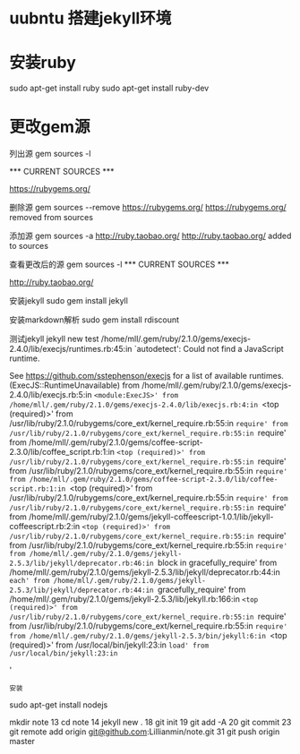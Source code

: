 uubntu 搭建jekyll环境
============
安装ruby
=

sudo apt-get install ruby
sudo apt-get install ruby-dev

更改gem源
=
列出源
gem sources -l

*** CURRENT SOURCES ***

https://rubygems.org/

删除源
gem sources --remove https://rubygems.org/
https://rubygems.org/ removed from sources


添加源
gem sources -a http://ruby.taobao.org/
http://ruby.taobao.org/ added to sources

查看更改后的源
gem sources -l
*** CURRENT SOURCES ***

http://ruby.taobao.org/



安装jekyll
sudo gem install jekyll 

安装markdown解析
sudo gem install rdiscount

测试jekyll
jekyll new test
/home/mll/.gem/ruby/2.1.0/gems/execjs-2.4.0/lib/execjs/runtimes.rb:45:in `autodetect': Could not find a JavaScript runtime. 

See https://github.com/sstephenson/execjs for a list of available runtimes. (ExecJS::RuntimeUnavailable)
	from /home/mll/.gem/ruby/2.1.0/gems/execjs-2.4.0/lib/execjs.rb:5:in `<module:ExecJS>'
	from /home/mll/.gem/ruby/2.1.0/gems/execjs-2.4.0/lib/execjs.rb:4:in `<top (required)>'
	from /usr/lib/ruby/2.1.0/rubygems/core_ext/kernel_require.rb:55:in `require'
	from /usr/lib/ruby/2.1.0/rubygems/core_ext/kernel_require.rb:55:in `require'
	from /home/mll/.gem/ruby/2.1.0/gems/coffee-script-2.3.0/lib/coffee_script.rb:1:in `<top (required)>'
	from /usr/lib/ruby/2.1.0/rubygems/core_ext/kernel_require.rb:55:in `require'
	from /usr/lib/ruby/2.1.0/rubygems/core_ext/kernel_require.rb:55:in `require'
	from /home/mll/.gem/ruby/2.1.0/gems/coffee-script-2.3.0/lib/coffee-script.rb:1:in `<top (required)>'
	from /usr/lib/ruby/2.1.0/rubygems/core_ext/kernel_require.rb:55:in `require'
	from /usr/lib/ruby/2.1.0/rubygems/core_ext/kernel_require.rb:55:in `require'
	from /home/mll/.gem/ruby/2.1.0/gems/jekyll-coffeescript-1.0.1/lib/jekyll-coffeescript.rb:2:in `<top (required)>'
	from /usr/lib/ruby/2.1.0/rubygems/core_ext/kernel_require.rb:55:in `require'
	from /usr/lib/ruby/2.1.0/rubygems/core_ext/kernel_require.rb:55:in `require'
	from /home/mll/.gem/ruby/2.1.0/gems/jekyll-2.5.3/lib/jekyll/deprecator.rb:46:in `block in gracefully_require'
	from /home/mll/.gem/ruby/2.1.0/gems/jekyll-2.5.3/lib/jekyll/deprecator.rb:44:in `each'
	from /home/mll/.gem/ruby/2.1.0/gems/jekyll-2.5.3/lib/jekyll/deprecator.rb:44:in `gracefully_require'
	from /home/mll/.gem/ruby/2.1.0/gems/jekyll-2.5.3/lib/jekyll.rb:166:in `<top (required)>'
	from /usr/lib/ruby/2.1.0/rubygems/core_ext/kernel_require.rb:55:in `require'
	from /usr/lib/ruby/2.1.0/rubygems/core_ext/kernel_require.rb:55:in `require'
	from /home/mll/.gem/ruby/2.1.0/gems/jekyll-2.5.3/bin/jekyll:6:in `<top (required)>'
	from /usr/local/bin/jekyll:23:in `load'
	from /usr/local/bin/jekyll:23:in `<main>'
	
	安装
sudo apt-get install nodejs


mkdir note
   13  cd note
   14  jekyll new .
   18  git init
   19  git add -A
   20  git commit
   23  git remote add origin git@github.com:Lillianmin/note.git
   31  git push origin master


